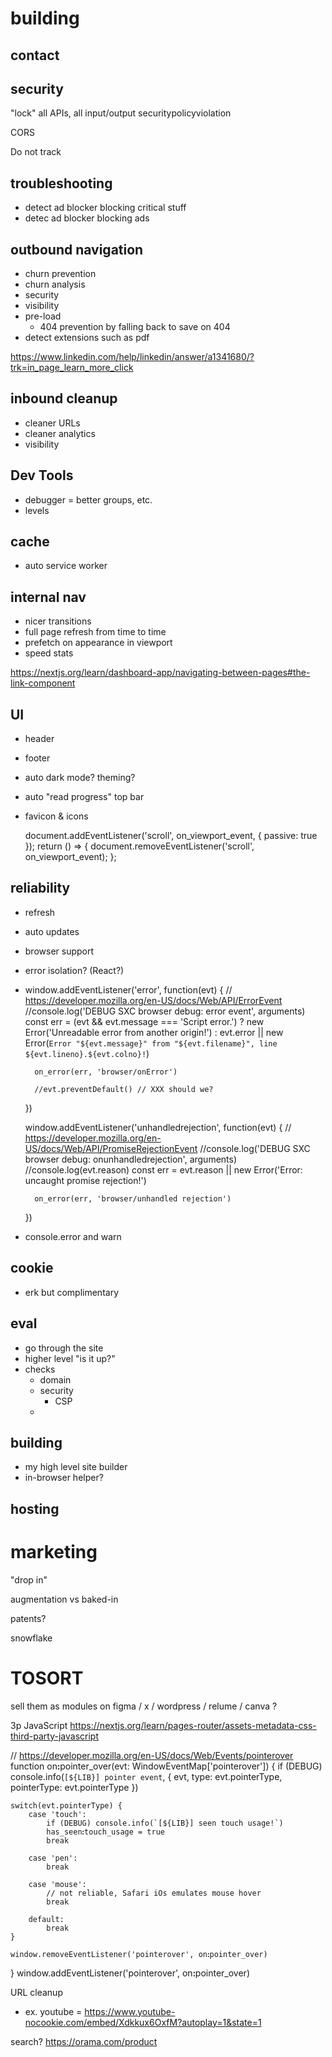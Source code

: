 

# building


## contact


## security

"lock" all APIs, all input/output
securitypolicyviolation

CORS

Do not track


## troubleshooting
- detect ad blocker blocking critical stuff
- detec ad blocker blocking ads


## outbound navigation
- churn prevention
- churn analysis
- security
- visibility
- pre-load
  - 404 prevention by falling back to save on 404 
- detect extensions such as pdf

https://www.linkedin.com/help/linkedin/answer/a1341680/?trk=in_page_learn_more_click


## inbound cleanup
- cleaner URLs
- cleaner analytics
- visibility



## Dev Tools
- debugger = better groups, etc.
- levels


## cache
- auto service worker


## internal nav
- nicer transitions
- full page refresh from time to time
- prefetch on appearance in viewport
- speed stats

https://nextjs.org/learn/dashboard-app/navigating-between-pages#the-link-component



## UI
- header
- footer
- auto dark mode? theming?
- auto "read progress" top bar
- favicon & icons

  	document.addEventListener('scroll', on_viewport_event, { passive: true });
  	return () => {
  		document.removeEventListener('scroll', on_viewport_event);
  	};

## reliability
- refresh
- auto updates
- browser support
- error isolation? (React?)
- 
  window.addEventListener('error', function(evt) {
  // https://developer.mozilla.org/en-US/docs/Web/API/ErrorEvent
  //console.log('DEBUG SXC browser debug: error event', arguments)
  const err = (evt && evt.message === 'Script error.')
  ? new Error('Unreadable error from another origin!')
  : evt.error || new Error(`Error "${evt.message}" from "${evt.filename}", line ${evt.lineno}.${evt.colno}!`)

  		on_error(err, 'browser/onError')

  		//evt.preventDefault() // XXX should we?
  	})

  	window.addEventListener('unhandledrejection', function(evt) {
  		// https://developer.mozilla.org/en-US/docs/Web/API/PromiseRejectionEvent
  		//console.log('DEBUG SXC browser debug: onunhandledrejection', arguments)
  		//console.log(evt.reason)
  		const err = evt.reason || new Error('Error: uncaught promise rejection!')

  		on_error(err, 'browser/unhandled rejection')
  	})

+ console.error and warn

## cookie
- erk but complimentary


## eval
- go through the site
- higher level "is it up?"
- checks
  - domain
  - security
    - CSP
  - 

## building
- my high level site builder
- in-browser helper?


## hosting



# marketing

"drop in"

augmentation vs baked-in

patents?

snowflake



# TOSORT

sell them as modules on figma / x / wordpress / relume / canva ? 

3p JavaScript https://nextjs.org/learn/pages-router/assets-metadata-css-third-party-javascript


// https://developer.mozilla.org/en-US/docs/Web/Events/pointerover
function onꓽpointer_over(evt: WindowEventMap['pointerover']) {
if (DEBUG) console.info(`[${LIB}] pointer event`, { evt, type: evt.pointerType, pointerType: evt.pointerType })

	switch(evt.pointerType) {
		case 'touch':
			if (DEBUG) console.info(`[${LIB}] seen touch usage!`)
			has_seenꓽtouch_usage = true
			break

		case 'pen':
			break

		case 'mouse':
			// not reliable, Safari iOs emulates mouse hover
			break

		default:
			break
	}

	window.removeEventListener('pointerover', onꓽpointer_over)
}
window.addEventListener('pointerover', onꓽpointer_over)

URL cleanup
- ex. youtube = https://www.youtube-nocookie.com/embed/Xdkkux6OxfM?autoplay=1&state=1

search? https://orama.com/product
